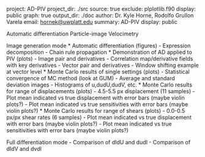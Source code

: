 project: AD-PIV
project_dir: ./src
source: true
exclude: plplotlib.f90
display: public
graph: true
output_dir: ./doc
author: Dr. Kyle Horne, Rodolfo Grullon Varela
email: hornek@uwplatt.edu
summary: AD-PIV
display: public

Automatic differentiation Particle-image Velocimetry

Image generation mode
	* Automatic differentiation (figures)
		- Expression decomposition
		- Chain rule propagation
	* Demonstration of AD applied to PIV (plots)
		- Image pair and derivatives
		- Correlation map/derivative fields with key derivatives
		- Vector pair and derivatives
		- Window shifting example at vector level
	* Monte Carlo results of single settings (plots)
		- Statistical convergence of MC method (look at GUM)
		- Average and standard deviation images
		- Histograms of u,dudU,dudV, etc.
	* Monte Carlo results for range of displacements (plots)
		- 4.5-5.5 px displacement (11 samples)
		- Plot mean indicated vs true displacement with error bars (maybe violin plots?)
		- Plot mean indicated vs true sensitivities with error bars (maybe violin plots?)
	* Monte Carlo results for range of shears (plots)
		- 0.0-0.5 px/px shear rates (6 samples)
		- Plot mean indicated vs true displacement with error bars (maybe violin plots?)
		- Plot mean indicated vs true sensitivities with error bars (maybe violin plots?)

Full differentiation mode
		- Comparison of dIdU and dudI
		- Comparison of dIdV and dvdI
